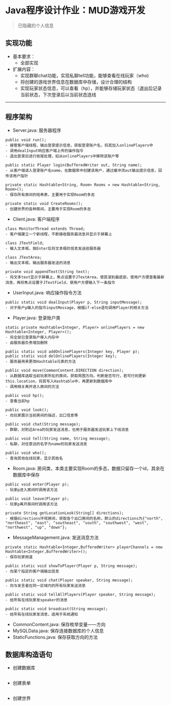 # Java程序设计作业：MUD游戏开发
> 已隐藏的个人信息
## 实现功能
- 基本要求：
   - 全部实现
- 扩展内容：
   - 实现群聊chat功能，实现私聊tell功能，能够查看在线玩家（who)
   - 将创建的游戏世界信息在数据库中存储，设计合理的结构
   - 实现玩家状态信息，可以查看（hp），并能够存储玩家状态（退出后记录当前状态，下次登录后以当前状态连线
---
## 程序架构
- Server.java: 服务器程序
```
public void run();
- 接管客户端线程，输出登录提示信息，获取登录账户名，将其加入onlinePlayers中
- 调用dealInput响应客户端上传的操作指令
- 退出登录后进行收尾处理，如从onlinePlayers中移除该账户等

public static Player login(BufferedWriter out, String name);
- 从客户端读入登录账户名name，在数据库中创建该用户，通过缓冲流out输出提示信息，回传该用户指针

private static Hashtable<String, Room> Rooms = new Hashtable<String, Room>();
- 保存所有房间的哈希表，主要用于实现Room的多态

private static void CreateRooms();
- 创建世界的各种房间，主要用于实现Room的多态
```
- Client.java: 客户端程序
```
class MonitorThread extends Thread;
- 客户端建立一个新线程，不断接收服务器消息并显示于屏幕上

class JTextField;
- 输入文本框，按Enter后将文本框的信息发送给服务器

class JTextArea;
- 输出文本框，输出服务器发送的消息

private void appendText(String text);
- 将文本text显示于屏幕上，焦点设置于JTextArea，使其滚到最底部，使用户方便查看最新消息，再将焦点设置于JTextField，使用户方便输入下一条指令
```
- UserInput.java: 响应操作指令方法
```
public static void dealInput(Player p, String inputMessage);
- 对于账户p输入的指令inputMessage，根据if-else语句调用Player的相关方法
```
- Player.java: 登录账户类
```
static private Hashtable<Integer, Player> onlinePlayers = new Hashtable<Integer, Player>();
- 将全部已登录账户移入内存中
- 由服务器负责增加删除

public static void addOnlinePlayers(Integer key, Player p);
public static void delOnlinePlayers(Integer key);
- 服务器用来更改Hashtable元素的方法

public void move(CommonContent.DIRECTION direction);
- 从数据库选取当前玩家所在的房间，获取周围方向，判断是否可行，若可行则更新this.location，将其写入Hashtable中，再更新到数据库中
- 调用相关离开进入房间的方法

public void hp();
- 查看当前hp

public void look();
- 向玩家展示当前房间的描述，出口信息等

public void chat(String message);
- 群聊，对附近Area的玩家发送消息，也用于服务器发送玩家上下线消息

public void tell(String name, String message);
- 私聊，对任意远的名字为name的玩家发送消息

public void who();
- 查询其他在线玩家，显示其姓名
```
- Room.java: 房间类，本类主要实现Room的多态，数据只留存一个id，其余在数据库中保存
```
public void enter(Player p);
- 玩家p进入房间时调用该方法

public void leave(Player p);
- 玩家p离开房间时调用该方法

private String getLocationLook(String[] directions);
- 根据directions环视房间，获取各个出口房间的名称，默认的directions为{"north", "northeast", "east", "southeast", "south", "southwest", "west", "northwest", "up", "down"};
```
- MessageManagement.java: 发送消息方法
```
private static Hashtable<Integer,BufferedWriter> playerChannels = new Hashtable<Integer,BufferedWriter>();
- 保存玩家频道

public static void showToPlayer(Player p, String message);
- 向某个指定的客户端输出信息

public static void chat(Player speaker, String message);
- 向与发言者在同一区域内的所有玩家发送消息

public static void tellAllPlayers(Player speaker, String message);
- 给所有在线玩家发speaker的消息

public static void broadcast(String message);
- 给所有在线玩家发消息，适用于系统通知
```
- CommonContent.java: 保存枚举变量——方向
- MySQLData.java: 保存连接数据库的个人信息
- StaticFunctions.java: 保存获取方向的方法

## 数据库构造语句
- 创建数据库
```

```
- 创建表单
```

```
- 创建世界
```

```